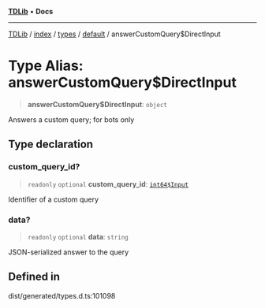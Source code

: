 [**TDLib**](../../../../../../README.md) • **Docs**

***

[TDLib](../../../../../../modules.md) / [index](../../../../../README.md) / [types](../../../README.md) / [default](../README.md) / answerCustomQuery$DirectInput

# Type Alias: answerCustomQuery$DirectInput

> **answerCustomQuery$DirectInput**: `object`

Answers a custom query; for bots only

## Type declaration

### custom\_query\_id?

> `readonly` `optional` **custom\_query\_id**: [`int64$Input`](int64$Input-1.md)

Identifier of a custom query

### data?

> `readonly` `optional` **data**: `string`

JSON-serialized answer to the query

## Defined in

dist/generated/types.d.ts:101098
